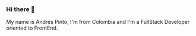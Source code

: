 ### Hi there 👋
My name is Andrés Pinto, I'm from Colombia and I'm a FullStack Developer oriented to FrontEnd.
<!--
**darkfox57/darkfox57** is a ✨ _special_ ✨ repository because its `README.md` (this file) appears on your GitHub profile.

 




Here are some ideas to get you started:

- 🔭 I’m currently working on ...
- 🌱 I’m currently learning ...
- 👯 I’m looking to collaborate on ...
- 🤔 I’m looking for help with ...
- 💬 Ask me about ...
- 📫 How to reach me: ...
- 😄 Pronouns: ...
- ⚡ Fun fact: ...
-->
